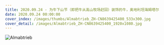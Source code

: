 ```yaml
---
title: 2020.09.24 - 为牛下山节（即把牛从高山牧场赶回）装饰的牛，奥地利坦海姆塔尔 (© Hans Lippert/Alamy)
date: 2020.09.24 00:00:00
cover_index: /images/thumbs/Almabtrieb_ZH-CN8639425400_533x300.jpg
cover_detail: /images/Almabtrieb_ZH-CN8639425400_1920x1080.jpg
---
```


![Almabtrieb](/images/Almabtrieb_ZH-CN8639425400_1920x1080.jpg)

